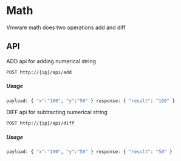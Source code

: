 # Math

Vmware math does two operations add and diff

## API

ADD api for adding numerical string

```bash
POST http://{ip}/api/add
```

##### Usage

```python
payload: { "x":"100", "y":"50" } response: { "result": "150" }
```

DIFF api for subtracting numerical string

```bash
POST http://{ip}/api/diff
```

##### Usage

```python
payload: { "x":"100", "y":"50" } response: { "result": "50" }
